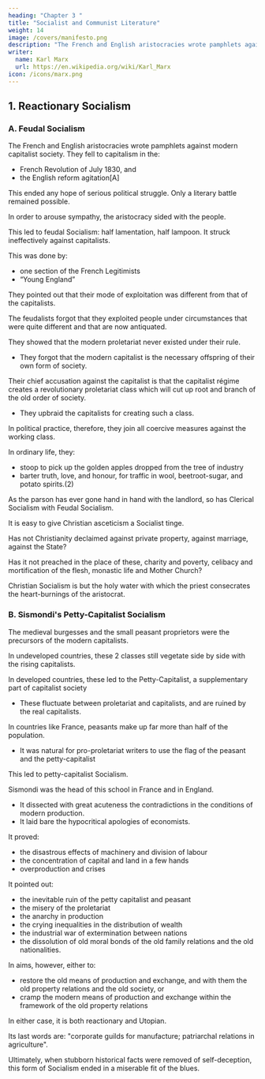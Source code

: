 ```yaml
---
heading: "Chapter 3 "
title: "Socialist and Communist Literature"
weight: 14
image: /covers/manifesto.png
description: "The French and English aristocracies wrote pamphlets against modern capitalist society"
writer:
  name: Karl Marx
  url: https://en.wikipedia.org/wiki/Karl_Marx
icon: /icons/marx.png
---
```




## 1. Reactionary Socialism

### A. Feudal Socialism

The French and English aristocracies wrote pamphlets against modern capitalist society. They fell to capitalism in the:
- French Revolution of July 1830, and
- the English reform agitation[A]

This ended any hope of serious political struggle. Only a literary battle remained possible. 

<!-- But even in the domain of literature the old cries of the restoration period had become impossible.(1) -->

In order to arouse sympathy, the aristocracy sided with the people. 

This led to feudal Socialism: half lamentation, half lampoon. It struck ineffectively against capitalists.
<!--  was obliged to lose sight, apparently, of its own interests, and to formulate their indictment against the capitalists in the interest of the exploited working class alone. Thus, the aristocracy took their revenge by singing lampoons on their new masters and whispering in his ears sinister prophesies of coming catastrophe. -->

<!-- In this way arose ; half an echo of the past, half menace of the future; at times, by its bitter, witty and incisive criticism, striking the capitalists to the very heart’s core; but always ludicrous in its effect, through total incapacity to comprehend the march of modern history. -->

<!-- The aristocracy, in order to rally the people to them, waved the proletarian alms-bag in front for a banner. But the people, so often as it joined them, saw on their hindquarters the old feudal coats of arms, and deserted with loud and irreverent laughter. -->

This was done by:
- one section of the French Legitimists
- “Young England” 

They pointed out that their mode of exploitation was different from that of the capitalists. 

The feudalists forgot that they exploited people under circumstances that were quite different and that are now antiquated. 

They showed that the modern proletariat never existed under their rule. 
- They forgot that the modern capitalist is the necessary offspring of their own form of society.

<!-- For the rest, so little do they conceal the reactionary character of their criticism that  -->

Their chief accusation against the capitalist is that the capitalist régime creates a revolutionary proletariat class which will cut up root and branch of the old order of society.
- They upbraid the capitalists for creating such a class. 

 <!-- with is not so much that it creates a proletariat as that it creates a revolutionary proletariat. -->

In political practice, therefore, they join all coercive measures against the working class.

<!-- despite their high-falutin phrases,  -->
In ordinary life, they:
- stoop to pick up the golden apples dropped from the tree of industry
- barter truth, love, and honour, for traffic in wool, beetroot-sugar, and potato spirits.(2)

As the parson has ever gone hand in hand with the landlord, so has Clerical Socialism with Feudal Socialism.

It is easy to give Christian asceticism a Socialist tinge.

Has not Christianity declaimed against private property, against marriage, against the State? 

Has it not preached in the place of these, charity and poverty, celibacy and mortification of the flesh, monastic life and Mother Church?

Christian Socialism is but the holy water with which the priest consecrates the heart-burnings of the aristocrat.


### B. Sismondi's Petty-Capitalist Socialism

<!-- The feudal aristocracy was not the only class ruined by the capitalists, not the only class whose conditions of existence pined and perished in the atmosphere of modern capitalist society.  -->

The medieval burgesses and the small peasant proprietors were the precursors of the modern capitalists.

In undeveloped countries, these 2 classes still vegetate side by side with the rising capitalists.

In developed countries, these led to the Petty-Capitalist, a supplementary part of capitalist society
- These fluctuate between proletariat and capitalists, and are ruined by the real capitalists. 

<!--  which are but little developed, industrially and commercially,  -->

<!-- In countries where modern civilisation has become fully developed, a new class of petty capitalist has been formed, , and ever renewing itself .  -->

<!-- The individual members of this class, however, are being constantly hurled down into the proletariat by the action of competition, and, as modern industry develops, they even see the moment approaching when they will completely disappear as an independent section of modern society, to be replaced in manufactures, agriculture and commerce, by overlookers, bailiffs and shopmen. -->

In countries like France, peasants make up far more than half of the population. 
- It was natural for pro-proletariat writers to use the flag of the peasant and the petty-capitalist

<!-- , and from the standpoint of these intermediate classes, should take up the cudgels for the working class.  -->

This led to petty-capitalist Socialism. 

Sismondi was the head of this school in France and in England.
- It dissected with great acuteness the contradictions in the conditions of modern production. 
- It laid bare the hypocritical apologies of economists. 

It proved:
- the disastrous effects of machinery and division of labour
- the concentration of capital and land in a few hands
- overproduction and crises

It pointed out:
- the inevitable ruin of the petty capitalist and peasant
- the misery of the proletariat
- the anarchy in production
- the crying inequalities in the distribution of wealth
- the industrial war of extermination between nations
- the dissolution of old moral bonds of the old family relations and the old nationalities.

In aims, however, either to:
- restore the old means of production and exchange, and with them the old property relations and the old society, or
- cramp the modern means of production and exchange within the framework of the old property relations

<!--  that have been, and were bound to be, exploded by those means. --> 

In either case, it is both reactionary and Utopian.

Its last words are: "corporate guilds for manufacture; patriarchal relations in agriculture".

Ultimately, when stubborn historical facts were removed of self-deception, this form of Socialism ended in a miserable fit of the blues.
